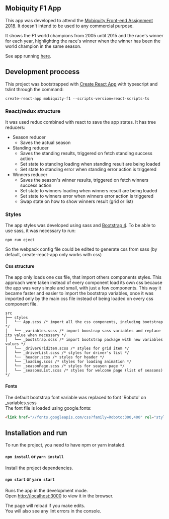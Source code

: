 ## Mobiquity F1 App

This app was developed to attend the [Mobiquity Front-end Assignment 2018](https://github.com/zicoNextt/mobiquity-f1/blob/master/Assignment2018.pdf). It doesn't intend to be used to any commercial purpose.

It shows the F1 world champions from 2005 until 2015 and the race's winner for each year, highlighting the race's winner when the winner has been the world champion in the same season.

See app running [here](https://ziconextt.github.io/mobiquity-f1).

## Development proccess

This project was bootstrapped with [Create React App](https://github.com/facebookincubator/create-react-app) with typescript and tslint through the command:

```shell
create-react-app mobiquity-f1 --scripts-version=react-scripts-ts
```

### React/redux structure

It was used redux combined with react to save the app states. It has tree reducers:

- Season reducer
  - Saves the actual season
- Standing reducer
  - Saves the standing results, triggered on fetch standing success action
  - Set state to standing loading when standing result are being loaded
  - Set state to standing error when standing error action is triggered
- Winners reducer
  - Saves the season's winner results, triggered on fetch winners success action
  - Set state to winners loading when winners result are being loaded
  - Set state to winners error when winners error action is triggered
  - Swap state on how to show winners result (grid or list)

### Styles

The app styles was developed using sass and [Bootstrap 4](https://getbootstrap.com). To be able to use sass, it was necessary to run:

```shell
npm run eject
```

So the webpack config file could be edited to generate css from sass (by default, create-react-app only works with css)

#### Css structure
The app only loads one css file, that import others components styles. This approach were taken instead of every component load its own css because the app was very simple and small, with just a few components. This way it became faster and easier to import the bootstrap variables, once it was imported only by the main css file instead of being loaded on every css component file.

```
src
├── styles
│   └── App.scss /* import all the css components, including bootstrap */
│   └── _variables.scss /* import boostrap sass variables and replace its value when necessary */
│   └── _bootstrap.scss /* import bootstrap package with new variables values */
│   └── _driverGridItem.scss /* styles for grid item */
│   └── _driverList.scss /* styles for driver's list */
│   └── _header.scss /* styles for header */
│   └── _loading.scss /* styles for loading animation */
│   └── _seasonPage.scss /* styles for season page */
│   └── _seasonsList.scss /* styles for welcome page (list of seasons) */
```

#### Fonts
The default bootstrap font variable was replaced to font 'Roboto' on _variables.scss<br>
The font file is loaded using google.fonts:

```html
<link href="//fonts.googleapis.com/css?family=Roboto:300,400" rel="stylesheet">
```

## Installation and run

To run the project, you need to have npm or yarn instaled.

#### `npm install` or `yarn install`

Install the project dependencies.

#### `npm start` or `yarn start`

Runs the app in the development mode.<br>
Open [http://localhost:3000](http://localhost:3000) to view it in the browser.

The page will reload if you make edits.<br>
You will also see any lint errors in the console.


